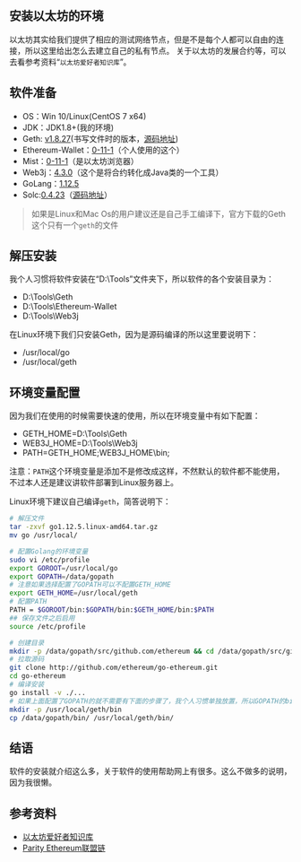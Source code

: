 ## 安装以太坊的环境

以太坊其实给我们提供了相应的测试网络节点，但是不是每个人都可以自由的连接，所以这里给出怎么去建立自己的私有节点。
关于以太坊的发展合约等，可以去看参考资料“`以太坊爱好者知识库`”。

## 软件准备

- OS：Win 10/Linux(CentOS 7 x64)
- JDK：JDK1.8+(我的环境)
- Geth: [v1.8.27](https://gethstore.blob.core.windows.net/builds/geth-windows-amd64-1.8.27-4bcc0a37.exe)(书写文件时的版本，[源码地址](https://github.com/ethereum/go-ethereum))
- Ethereum-Wallet：[0-11-1](https://github.com/ethereum/mist/releases/download/v0.11.1/Ethereum-Wallet-linux64-0-11-1.zip)（个人使用的这个）
- Mist：[0-11-1](https://github.com/ethereum/mist/releases/download/v0.11.1/Mist-win64-0-11-1.zip)（是以太坊浏览器）
- Web3j：[4.3.0](https://github.com/web3j/web3j/releases/download/4.3.0/web3j-4.3.0.tar)（这个是将合约转化成Java类的一个工具）
- GoLang：[1.12.5](https://dl.google.com/go/go1.12.5.linux-amd64.tar.gz)
- Solc:[0.4.23](https://github.com/ethereum/solidity/releases/download/v0.4.25/solidity-windows.zip)（[源码地址](https://github.com/ethereum/solidity)）

> 如果是Linux和Mac Os的用户建议还是自己手工编译下，官方下载的Geth这个只有一个`geth`的文件

## 解压安装

我个人习惯将软件安装在“D:\Tools”文件夹下，所以软件的各个安装目录为：
 
- D:\Tools\Geth
- D:\Tools\Ethereum-Wallet
- D:\Tools\Web3j

在Linux环境下我们只安装Geth，因为是源码编译的所以这里要说明下：

- /usr/local/go
- /usr/local/geth

## 环境变量配置

因为我们在使用的时候需要快速的使用，所以在环境变量中有如下配置：

- GETH_HOME=D:\Tools\Geth
- WEB3J_HOME=D:\Tools\Web3j
- PATH=GETH_HOME;WEB3J_HOME\bin;

注意：`PATH`这个环境变量是添加不是修改成这样，不然默认的软件都不能使用，不过本人还是建议讲软件部署到Linux服务器上。


Linux环境下建议自己编译`geth`，简答说明下：

```bash
# 解压文件
tar -zxvf go1.12.5.linux-amd64.tar.gz
mv go /usr/local/

# 配置Golang的环境变量
sudo vi /etc/profile
export GOROOT=/usr/local/go
export GOPATH=/data/gopath
# 注意如果选择配置了GOPATH可以不配置GETH_HOME
export GETH_HOME=/usr/local/geth
# 配置PATH
PATH = $GOROOT/bin:$GOPATH/bin:$GETH_HOME/bin:$PATH
## 保存文件之后启用
source /etc/profile

# 创建目录
mkdir -p /data/gopath/src/github.com/ethereum && cd /data/gopath/src/github.com/ethereum
# 拉取源码
git clone http://github.com/ethereum/go-ethereum.git
cd go-ethereum
# 编译安装
go install -v ./...
# 如果上面配置了GOPATH的就不需要有下面的步骤了，我个人习惯单独放置，所以GOPATH的bin我没有配置到PATH中，注意是PATH环境变量没有
mkdir -p /usr/local/geth/bin
cp /data/gopath/bin/ /usr/local/geth/bin/
```

## 结语

软件的安装就介绍这么多，关于软件的使用帮助网上有很多。这么不做多的说明，因为我很懒。

## 参考资料

- [以太坊爱好者知识库](https://ethfans.org/wikis/Home)
- [Parity Ethereum联盟链](https://github.com/paritytech/parity-ethereum)
